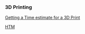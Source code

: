 ### 3D Printing

[Getting a Time estimate for a 3D Print](https://github.com/jesmehta/student-guides/blob/master/3D%20printing%20estimate/readme.md)

[HTM](3DP-estimation.htm)
